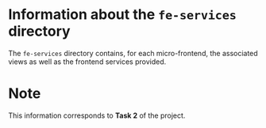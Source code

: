 # Information about the `fe-services` directory

The `fe-services` directory contains, for each micro-frontend, the associated views as well as the frontend services provided.

# Note
This information corresponds to **Task 2** of the project.
